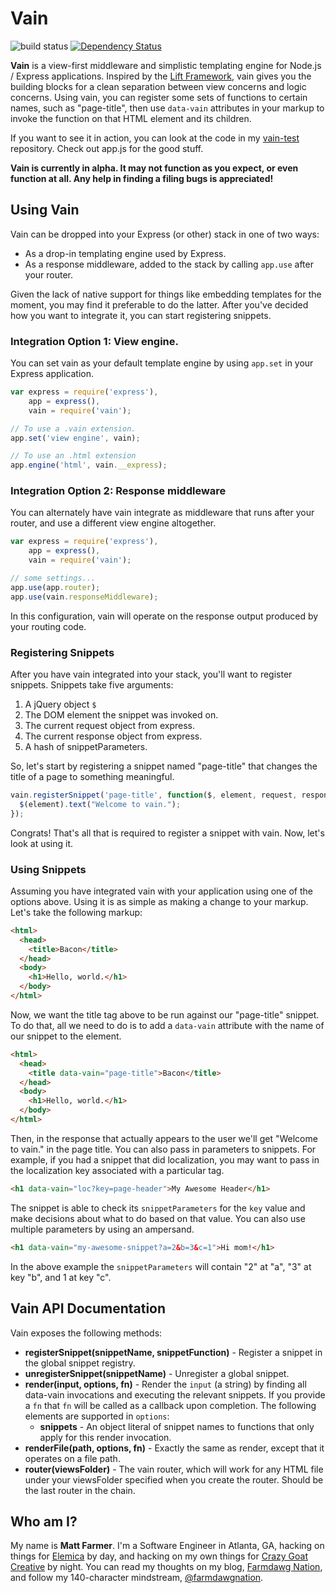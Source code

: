 # Vain

![build status](https://api.travis-ci.org/farmdawgnation/vain.png)
[![Dependency Status](https://gemnasium.com/farmdawgnation/vain.svg)](https://gemnasium.com/farmdawgnation/vain)

**Vain** is a view-first middleware and simplistic templating engine for Node.js / Express
applications. Inspired by the [Lift Framework](http://liftweb.net), vain gives you the building
blocks for a clean separation between view concerns and logic concerns. Using vain, you can register
some sets of functions to certain names, such as "page-title", then use `data-vain` attributes in
your markup to invoke the function on that HTML element and its children.

If you want to see it in action, you can look at the code in my [vain-test](https://github.com/farmdawgnation/vain-test)
repository. Check out app.js for the good stuff.

**Vain is currently in alpha. It may not function as you expect, or even function at all. Any
help in finding a filing bugs is appreciated!**

## Using Vain

Vain can be dropped into your Express (or other) stack in one of two ways:

* As a drop-in templating engine used by Express.
* As a response middleware, added to the stack by calling `app.use` after your router.

Given the lack of native support for things like embedding templates for the moment, you may
find it preferable to do the latter. After you've decided how you want to integrate it, you
can start registering snippets.

### Integration Option 1: View engine.

You can set vain as your default template engine by using `app.set` in your Express application.

```javascript
var express = require('express'),
    app = express(),
    vain = require('vain');

// To use a .vain extension.
app.set('view engine', vain);

// To use an .html extension
app.engine('html', vain.__express);
```

### Integration Option 2: Response middleware

You can alternately have vain integrate as middleware that runs after your router, and use a different
view engine altogether.

```javascript
var express = require('express'),
    app = express(),
    vain = require('vain');

// some settings...
app.use(app.router);
app.use(vain.responseMiddleware);
```

In this configuration, vain will operate on the response output produced by your routing code.

### Registering Snippets

After you have vain integrated into your stack, you'll want to register snippets. Snippets take
five arguments:

1. A jQuery object `$`
2. The DOM element the snippet was invoked on.
3. The current request object from express.
4. The current response object from express.
5. A hash of snippetParameters.

So, let's start by registering a snippet named "page-title" that changes the title of a page to something
meaningful.

```javascript
vain.registerSnippet('page-title', function($, element, request, response, snippetParameters) {
  $(element).text("Welcome to vain.");
});
```

Congrats! That's all that is required to register a snippet with vain. Now, let's look at using it.

### Using Snippets

Assuming you have integrated vain with your application using one of the options above. Using it
is as simple as making a change to your markup. Let's take the following markup:

```html
<html>
  <head>
    <title>Bacon</title>
  </head>
  <body>
    <h1>Hello, world.</h1>
  </body>
</html>
```

Now, we want the title tag above to be run against our "page-title" snippet. To do that, all we
need to do is to add a `data-vain` attribute with the name of our snippet to the element.

```html
<html>
  <head>
    <title data-vain="page-title">Bacon</title>
  </head>
  <body>
    <h1>Hello, world.</h1>
  </body>
</html>
```

Then, in the response that actually appears to the user we'll get "Welcome to vain." in the
page title. You can also pass in parameters to snippets. For example, if you had a snippet that
did localization, you may want to pass in the localization key associated with a particular tag.

```html
<h1 data-vain="loc?key=page-header">My Awesome Header</h1>
```

The snippet is able to check its `snippetParameters` for the `key` value and make decisions about
what to do based on that value. You can also use multiple parameters by using an ampersand.

```html
<h1 data-vain="my-awesome-snippet?a=2&b=3&c=1">Hi mom!</h1>
```

In the above example the `snippetParameters` will contain "2" at "a", "3" at key "b", and 1 at
key "c".

## Vain API Documentation

Vain exposes the following methods:

* **registerSnippet(snippetName, snippetFunction)** - Register a snippet in the global snippet
  registry.
* **unregisterSnippet(snippetName)** - Unregister a global snippet.
* **render(input, options, fn)** - Render the `input` (a string) by finding all data-vain invocations
  and executing the relevant snippets. If you provide a `fn` that `fn` will be called as a callback
  upon completion. The following elements are supported in `options`:
  * **snippets** - An object literal of snippet names to functions that only apply for this render
    invocation.
* **renderFile(path, options, fn)** - Exactly the same as render, except that it operates on a file path.
* **router(viewsFolder)** - The vain router, which will work for any HTML file under your viewsFolder specified
  when you create the router. Should be the last router in the chain.

## Who am I?

My name is **Matt Farmer**. I'm a Software Engineer in Atlanta, GA, hacking on things for
[Elemica](http://elemica.com) by day, and hacking on my own things for [Crazy Goat Creative](http://crazygoatcreative.com)
by night. You can read my thoughts on my blog, [Farmdawg Nation](http://farmdawgnation.com),
and follow my 140-character mindstream, [@farmdawgnation](http://twitter.com/farmdawgnation).

